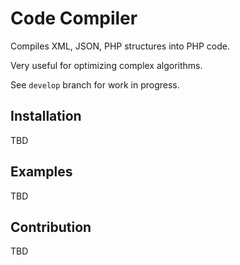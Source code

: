 # Code Compiler

Compiles XML, JSON, PHP structures into PHP code. 

Very useful for optimizing complex algorithms.

See `develop` branch for work in progress.

## Installation
TBD

## Examples
TBD

## Contribution
TBD
